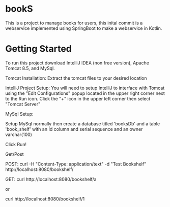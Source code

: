 # bookS
This is a project to manage books for users, this inital commit is a webservice implemented using SpringBoot to make a webservice in Kotlin.  

# Getting Started
To run this project download IntelliJ IDEA (non free version), Apache Tomcat 8.5, and MySql.  

Tomcat Installation:
Extract the tomcat files to your desired location

IntelliJ Project Setup:
You will need to setup IntelliJ to interface with Tomcat using the "Edit Configurations" popup located in the upper right corner next to the Run icon. Click the "+" icon in the upper left corner then select "Tomcat Server"

MySql Setup:

Setup MySql normally then create a database titled 'booksDb' and a table 'book_shelf' with an Id column and serial sequence and an owner varchar(100)

Click Run!  

Get/Post

POST:
curl -H "Content-Type: application/text" -d "Test Bookshelf" http://localhost:8080/bookshelf/

GET: 
curl http://localhost:8080/bookshelf/a

or 

curl http://localhost:8080/bookshelf/1
